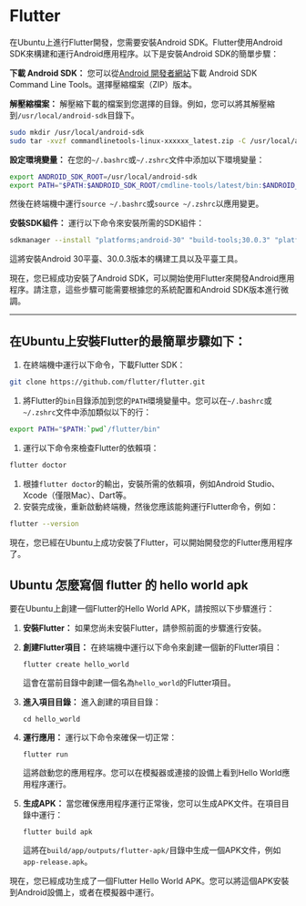 # Flutter

在Ubuntu上進行Flutter開發，您需要安裝Android SDK。Flutter使用Android SDK來構建和運行Android應用程序。以下是安裝Android SDK的簡單步驟：

**下載 Android SDK：** 您可以從[Android 開發者網站](https://developer.android.com/studio#command-tools)下載 Android SDK Command Line Tools。選擇壓縮檔案（ZIP）版本。

**解壓縮檔案：** 解壓縮下載的檔案到您選擇的目錄。例如，您可以將其解壓縮到`/usr/local/android-sdk`目錄下。

```sh
sudo mkdir /usr/local/android-sdk
sudo tar -xvzf commandlinetools-linux-xxxxxx_latest.zip -C /usr/local/android-sdk
```

**設定環境變量：** 在您的`~/.bashrc`或`~/.zshrc`文件中添加以下環境變量：

```sh
export ANDROID_SDK_ROOT=/usr/local/android-sdk
export PATH="$PATH:$ANDROID_SDK_ROOT/cmdline-tools/latest/bin:$ANDROID_SDK_ROOT/platform-tools:$ANDROID_SDK_ROOT/tools/bin"
```

然後在終端機中運行`source ~/.bashrc`或`source ~/.zshrc`以應用變更。

**安裝SDK組件：** 運行以下命令來安裝所需的SDK組件：

```sh
sdkmanager --install "platforms;android-30" "build-tools;30.0.3" "platform-tools"
```

這將安裝Android 30平臺、30.0.3版本的構建工具以及平臺工具。

現在，您已經成功安裝了Android SDK，可以開始使用Flutter來開發Android應用程序。請注意，這些步驟可能需要根據您的系統配置和Android SDK版本進行微調。

---

## 在Ubuntu上安裝Flutter的最簡單步驟如下：

1. 在終端機中運行以下命令，下載Flutter SDK：

```sh
git clone https://github.com/flutter/flutter.git
```

1. 將Flutter的`bin`目錄添加到您的`PATH`環境變量中。您可以在`~/.bashrc`或`~/.zshrc`文件中添加類似以下的行：

```sh
export PATH="$PATH:`pwd`/flutter/bin"
```

1. 運行以下命令來檢查Flutter的依賴項：

```sh
flutter doctor
```

1. 根據`flutter doctor`的輸出，安裝所需的依賴項，例如Android Studio、Xcode（僅限Mac）、Dart等。
2. 安裝完成後，重新啟動終端機，然後您應該能夠運行Flutter命令，例如：

```sh
flutter --version
```

現在，您已經在Ubuntu上成功安裝了Flutter，可以開始開發您的Flutter應用程序了。

## Ubuntu 怎麼寫個 flutter 的 hello world apk

要在Ubuntu上創建一個Flutter的Hello World APK，請按照以下步驟進行：

1. **安裝Flutter：** 如果您尚未安裝Flutter，請參照前面的步驟進行安裝。

2. **創建Flutter項目：** 在終端機中運行以下命令來創建一個新的Flutter項目：

   ```shell
   flutter create hello_world
   ```

   這會在當前目錄中創建一個名為`hello_world`的Flutter項目。

3. **進入項目目錄：** 進入創建的項目目錄：

   ```shell
   cd hello_world
   ```

4. **運行應用：** 運行以下命令來確保一切正常：

   ```shell
   flutter run
   ```

   這將啟動您的應用程序。您可以在模擬器或連接的設備上看到Hello World應用程序運行。

5. **生成APK：** 當您確保應用程序運行正常後，您可以生成APK文件。在項目目錄中運行：

   ```shell
   flutter build apk
   ```

   這將在`build/app/outputs/flutter-apk/`目錄中生成一個APK文件，例如`app-release.apk`。

現在，您已經成功生成了一個Flutter Hello World APK。您可以將這個APK安裝到Android設備上，或者在模擬器中運行。